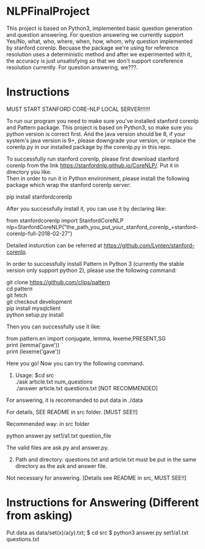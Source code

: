 # NLPFinalProject

This project is based on Python3, implemented basic question generation and question answering. For question answering we currently support Yes/No, what, who, where, when, how, whom, why question implemented by stanford corenlp. Becuase the package we're using for reference resolution uses a deterministic method and after we experimented with it, the accuracy is just unsatisfying so that we don't support coreference resolution currently. For question answering, we???.

# Instructions


MUST START STANFORD CORE-NLP LOCAL SERVER!!!!!!


To run our program you need to make sure you've installed stanford corenlp and Pattern package.
This project is based on Python3, so make sure you python version is correct first.
And the java version should be 8, if your system's java version is 9+, please downgrade your version, or replace the corenlp.py in our installed package by the corenlp.py in this repo.  

To successfully run stanford corenlp, please first download stanford corenlp from the link https://stanfordnlp.github.io/CoreNLP/. Put it in directory you like.  
Then in order to run it in Python environment, please install the following package which wrap the stanford corenlp server: 

pip install stanfordcorenlp   

After you successfully install it, you can use it by declaring like: 

from stanfordcorenlp import StanfordCoreNLP   
nlp=StanfordCoreNLP("the_path_you_put_your_stanford_corenlp_+stanford-corenlp-full-2018-02-27") 

Detailed insturction can be referred at https://github.com/Lynten/stanford-corenlp.  

In order to successfully install Pattern in Python 3 (currently the stable version only support python 2), please use the following command: 

git clone https://github.com/clips/pattern   
cd pattern   
git fetch   
git checkout development  
pip install mysqlclient  
python setup.py install   

Then you can successfully use it like:  

from pattern.en import conjugate, lemma, lexeme,PRESENT,SG   
print (lemma('gave'))   
print (lexeme('gave'))  

Here you go! Now you can try the following command.  

1. Usage:
$cd src    
./ask article.txt num_questions   
./answer article.txt questions.txt  [NOT RECOMMENDED]

For answering, it is recommanded to put data in ./data

For details, SEE README in src folder. [MUST SEE!!]

Recommended way: in src folder

python answer.py set1/a1.txt question_file


The valid files are ask.py and answer.py.


2. Path and directory:
questions.txt and article.txt must be put in the same directory as the ask and answer file.

Not necessary for answering. [Details see README in src, MUST SEE!!]




# Instructions for Answering (Different from asking)

Put data as data/set(x)/a(y).txt;
$ cd src
$ python3 answer.py set1/a1.txt questions.txt
